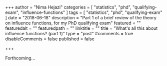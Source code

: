 +++
author = "Nima Hejazi"
categories = [ "statistics", "phd", "qualifying-exam", "influence-functions" ]
tags = [ "statistics", "phd", "qualifying-exam" ]
date = "2018-06-18"
description = "Part 1 of a brief review of the theory on influence functions, for my PhD qualifying exam"
featured = ""
featuredalt = ""
featuredpath = ""
linktitle = ""
title = "What's all this about influence functions? (part 1)"
type = "post"
#comments = true
disableComments = false
published = false

+++

Forthcoming...

